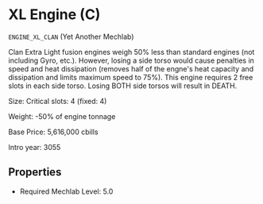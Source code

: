 # XL Engine (C)

`ENGINE_XL_CLAN` (Yet Another Mechlab)

Clan Extra Light fusion engines weigh 50% less than standard engines (not including Gyro, etc.). However, losing a side torso would cause penalties in speed and heat dissipation (removes half of the engne's heat capacity and dissipation and limits maximum speed to 75%). This engine requires 2 free slots in each side torso. Losing BOTH side torsos will result in DEATH.

Size: Critical slots: 4 (fixed: 4)

Weight: -50% of engine tonnage

Base Price: 5,616,000 cbills

Intro year: 3055

## Properties
* Required Mechlab Level: 5.0 
